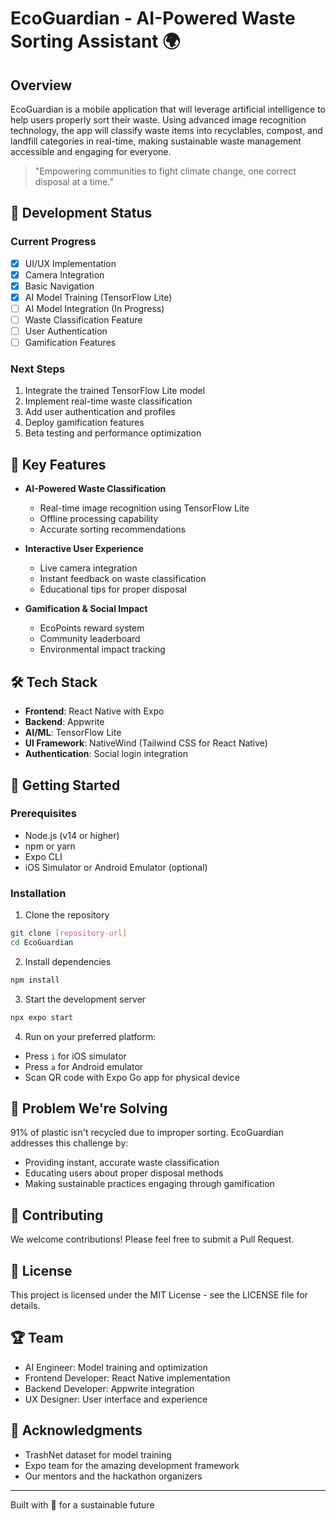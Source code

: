 # EcoGuardian - AI-Powered Waste Sorting Assistant 🌍

## Overview

EcoGuardian is a mobile application that will leverage artificial intelligence to help users properly sort their waste. Using advanced image recognition technology, the app will classify waste items into recyclables, compost, and landfill categories in real-time, making sustainable waste management accessible and engaging for everyone.

> "Empowering communities to fight climate change, one correct disposal at a time."

## 🚧 Development Status

### Current Progress
- [x] UI/UX Implementation
- [x] Camera Integration
- [x] Basic Navigation
- [x] AI Model Training (TensorFlow Lite)
- [ ] AI Model Integration (In Progress)
- [ ] Waste Classification Feature
- [ ] User Authentication
- [ ] Gamification Features

### Next Steps
1. Integrate the trained TensorFlow Lite model
2. Implement real-time waste classification
3. Add user authentication and profiles
4. Deploy gamification features
5. Beta testing and performance optimization

## 🌟 Key Features

- **AI-Powered Waste Classification**
  - Real-time image recognition using TensorFlow Lite
  - Offline processing capability
  - Accurate sorting recommendations

- **Interactive User Experience**
  - Live camera integration
  - Instant feedback on waste classification
  - Educational tips for proper disposal

- **Gamification & Social Impact**
  - EcoPoints reward system
  - Community leaderboard
  - Environmental impact tracking

## 🛠️ Tech Stack

- **Frontend**: React Native with Expo
- **Backend**: Appwrite
- **AI/ML**: TensorFlow Lite
- **UI Framework**: NativeWind (Tailwind CSS for React Native)
- **Authentication**: Social login integration

## 📱 Getting Started

### Prerequisites

- Node.js (v14 or higher)
- npm or yarn
- Expo CLI
- iOS Simulator or Android Emulator (optional)

### Installation

1. Clone the repository

```bash
git clone [repository-url]
cd EcoGuardian
```

2. Install dependencies

```bash
npm install
```

3. Start the development server

```bash
npx expo start
```

4. Run on your preferred platform:
- Press `i` for iOS simulator
- Press `a` for Android emulator
- Scan QR code with Expo Go app for physical device

## 🎯 Problem We're Solving

91% of plastic isn't recycled due to improper sorting. EcoGuardian addresses this challenge by:
- Providing instant, accurate waste classification
- Educating users about proper disposal methods
- Making sustainable practices engaging through gamification

## 🤝 Contributing

We welcome contributions! Please feel free to submit a Pull Request.

## 📄 License

This project is licensed under the MIT License - see the LICENSE file for details.

## 🏆 Team

- AI Engineer: Model training and optimization
- Frontend Developer: React Native implementation
- Backend Developer: Appwrite integration
- UX Designer: User interface and experience

## 🌟 Acknowledgments

- TrashNet dataset for model training
- Expo team for the amazing development framework
- Our mentors and the hackathon organizers

---

Built with 💚 for a sustainable future

